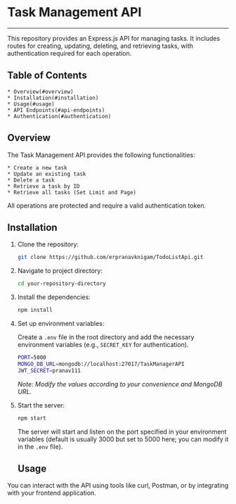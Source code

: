 
# Task Management API

---------------------------------------------------------------------------------------

This repository provides an Express.js API for managing tasks. It includes routes for creating, updating, deleting, and retrieving tasks, with authentication required for each operation.

## Table of Contents

    * Overview(#overview)
    * Installation(#installation)
    * Usage(#usage)
    * API Endpoints(#api-endpoints)
    * Authentication(#authentication)

## Overview

The Task Management API provides the following functionalities:

    * Create a new task
    * Update an existing task
    * Delete a task
    * Retrieve a task by ID
    * Retrieve all tasks (Set Limit and Page)

All operations are protected and require a valid authentication token.

## Installation

1. Clone the repository:
    ```bash
    git clone https://github.com/erpranavknigam/TodoListApi.git
    ```
2. Navigate to project directory:
    ```bash
    cd your-repository-directory
    ```
3. Install the dependencies:
    ```bash
    npm install
    ```
4. Set up environment variables:

    Create a `.env` file in the root directory and add the necessary environment variables (e.g., `SECRET_KEY` for authentication).

    ```bash
    PORT=5000
    MONGO_DB_URL=mongodb://localhost:27017/TaskManagerAPI
    JWT_SECRET=pranav111
    ```

    *Note: Modify the values according to your convenience and MongoDB URL.*

5. Start the server:
    ```bash
    npm start
    ```
    The server will start and listen on the port specified in your environment variables (default is usually 3000 but set to 5000 here; you can modify it in the `.env` file).

    ## Usage

You can interact with the API using tools like curl, Postman, or by integrating with your frontend application.
